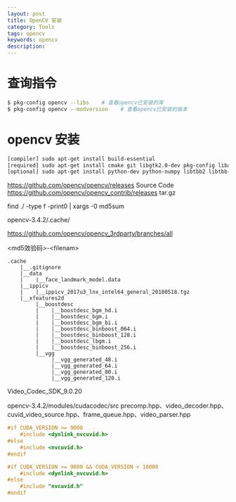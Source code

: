 ```yaml
---
layout: post
title: OpenCV 安装
category: Tools
tags: opencv
keywords: opencv
description:
---
```


# 查询指令

```bash
$ pkg-config opencv --libs    # 查看opencv已安装的库
$ pkg-config opencv --modversion    # 查看opencv已安装的版本
```

# opencv 安装

```bash
[compiler] sudo apt-get install build-essential
[required] sudo apt-get install cmake git libgtk2.0-dev pkg-config libavcodec-dev libavformat-dev libswscale-dev
[optional] sudo apt-get install python-dev python-numpy libtbb2 libtbb-dev libjpeg-dev libpng-dev libtiff-dev libjasper-dev libdc1394-22-dev
```

https://github.com/opencv/opencv/releases           Source Code
https://github.com/opencv/opencv_contrib/releases   tar.gz

find ./ -type f -print0 | xargs -0 md5sum

opencv-3.4.2/.cache/

https://github.com/opencv/opencv_3rdparty/branches/all

\<md5效验码\>-\<filenam\>

    .cache
        |__.gitignore
        |__data
        |    |__face_landmark_model.data
        |__ippicv
        |    |__ippicv_2017u3_lnx_intel64_general_20180518.tgz
        |__xfeatures2d
             |__boostdesc
             |    |__boostdesc_bgm_hd.i
             |    |__boostdesc_bgm.i
             |    |__boostdesc_bgm_bi.i
             |    |__boostdesc_binboost_064.i
             |    |__boostdesc_binboost_128.i
             |    |__boostdesc_lbgm.i
             |    |__boostdesc_binboost_256.i
             |__vgg
                  |__vgg_generated_48.i
                  |__vgg_generated_64.i
                  |__vgg_generated_80.i
                  |__vgg_generated_120.i

Video_Codec_SDK_9.0.20

opencv-3.4.2/modules/cudacodec/src
precomp.hpp、video_decoder.hpp、cuvid_video_source.hpp、frame_queue.hpp、video_parser.hpp

```c++
#if CUDA_VERSION >= 9000
    #include <dynlink_nvcuvid.h>
#else
    #include <nvcuvid.h>
#endif
```

```c++
#if CUDA_VERSION >= 9000 && CUDA_VERSION < 10000
    #include <dynlink_nvcuvid.h>
#else
    #include "nvcuvid.h"
#endif
```